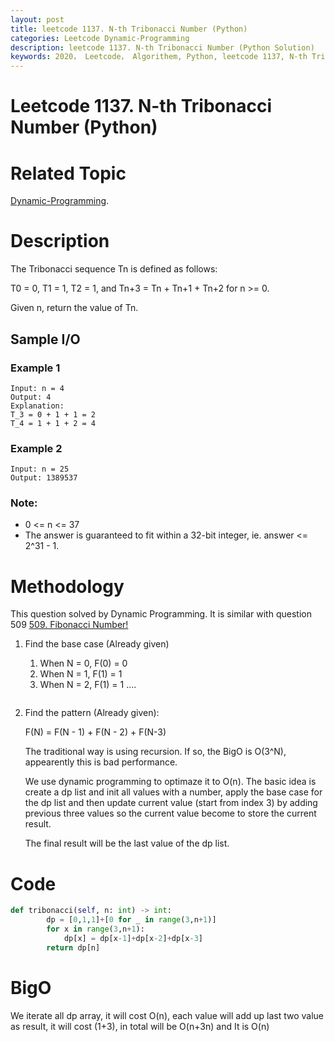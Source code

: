 ```yaml
---
layout: post
title: leetcode 1137. N-th Tribonacci Number (Python)
categories: Leetcode Dynamic-Programming
description: leetcode 1137. N-th Tribonacci Number (Python Solution)
keywords: 2020， Leetcode， Algorithem, Python, leetcode 1137, N-th Tribonacci Number, zhenyu
---
```


# Leetcode 1137. N-th Tribonacci Number (Python)

# Related Topic
<a href="/categories/#Dynamic-Programming" target="_blank"> Dynamic-Programming</a>.

# Description
The Tribonacci sequence Tn is defined as follows: 

T0 = 0, T1 = 1, T2 = 1, and Tn+3 = Tn + Tn+1 + Tn+2 for n >= 0.

Given n, return the value of Tn.

## Sample I/O
### Example 1
```
Input: n = 4
Output: 4
Explanation:
T_3 = 0 + 1 + 1 = 2
T_4 = 1 + 1 + 2 = 4
```

### Example 2
```
Input: n = 25
Output: 1389537
```

### Note:
* 0 <= n <= 37
* The answer is guaranteed to fit within a 32-bit integer, ie. answer <= 2^31 - 1.

# Methodology
This question solved by Dynamic Programming. It is similar with question 509 <a href="https://leetcode.com/problems/fibonacci-number/" target="_blank">509. Fibonacci Number!</a>

1. Find the base case (Already given)

   1. When N = 0, F(0) = 0
   2. When N = 1, F(1) = 1
   3. When N = 2, F(1) = 1
   ....
   ```
2. Find the pattern (Already given): 

   F(N) = F(N - 1) + F(N - 2) + F(N-3)

   The traditional way is using recursion. If so, the BigO is O(3^N), appearently this is bad performance.

   We use dynamic programming to optimaze it to O(n). The basic idea is create a dp list and init all values with a number, apply the base case for the dp list and then update current value (start from index 3) by adding previous three values so the current value become to store the current result.

   The final result will be the last value of the dp list.


# Code
```python
def tribonacci(self, n: int) -> int:
        dp = [0,1,1]+[0 for _ in range(3,n+1)]
        for x in range(3,n+1):
            dp[x] = dp[x-1]+dp[x-2]+dp[x-3]
        return dp[n]
```

# BigO
We iterate all dp array, it will cost O(n), each value will add up last two value as result, it will cost (1+3), in total will be O(n+3n) and It is O(n)



